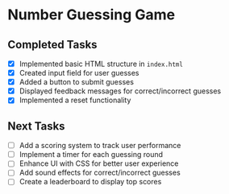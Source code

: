 # Number Guessing Game

## Completed Tasks
- [x] Implemented basic HTML structure in `index.html`
- [x] Created input field for user guesses
- [x] Added a button to submit guesses
- [x] Displayed feedback messages for correct/incorrect guesses
- [x] Implemented a reset functionality

## Next Tasks
- [ ] Add a scoring system to track user performance
- [ ] Implement a timer for each guessing round
- [ ] Enhance UI with CSS for better user experience
- [ ] Add sound effects for correct/incorrect guesses
- [ ] Create a leaderboard to display top scores

